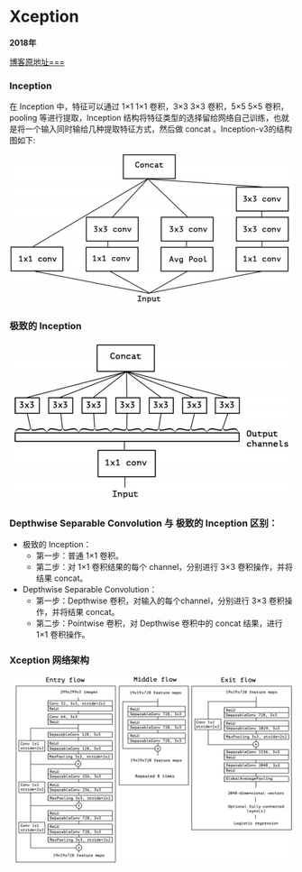 # Xception

**2018年**



[博客原地址===](https://blog.csdn.net/lk3030/article/details/84847879)



### Inception

在 Inception 中，特征可以通过 1×1
1×1 卷积，3×3
3×3 卷积，5×5
5×5 卷积，pooling 等进行提取，Inception 结构将特征类型的选择留给网络自己训练，也就是将一个输入同时输给几种提取特征方式，然后做 concat 。Inception-v3的结构图如下: 

<img src="picture/209_101.png">



### 极致的 Inception



<img src="picture/209_102.png">

### Depthwise Separable Convolution 与 极致的 Inception 区别：

- 极致的 Inception：
  - 第一步：普通 1×1 卷积。
  - 第二步：对  1×1 卷积结果的每个 channel，分别进行 3×3 卷积操作，并将结果 concat。
- Depthwise Separable Convolution：
  - 第一步：Depthwise 卷积，对输入的每个channel，分别进行 3×3  卷积操作，并将结果 concat。
  - 第二步：Pointwise 卷积，对 Depthwise 卷积中的 concat 结果，进行 1×1 卷积操作。



### Xception 网络架构

<img src="picture/209_103.png">


